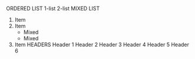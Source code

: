 ORDERED LIST
1-list
2-list
MIXED LIST
1. Item
2. Item
   * Mixed
   * Mixed  
3. Item
HEADERS
 Header 1
 Header 2
 Header 3
 Header 4
 Header 5
 Header 6

